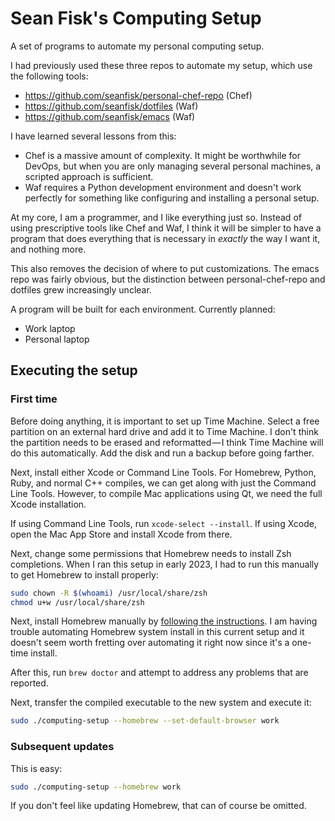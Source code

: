 # Sean Fisk's Computing Setup

A set of programs to automate my personal computing setup.

I had previously used these three repos to automate my setup, which use the following tools:

- https://github.com/seanfisk/personal-chef-repo (Chef)
- https://github.com/seanfisk/dotfiles (Waf)
- https://github.com/seanfisk/emacs (Waf)

I have learned several lessons from this:

- Chef is a massive amount of complexity. It might be worthwhile for DevOps, but when you are only managing several personal machines, a scripted approach is sufficient.
- Waf requires a Python development environment and doesn't work perfectly for something like configuring and installing a personal setup.

At my core, I am a programmer, and I like everything just so. Instead of using prescriptive tools like Chef and Waf, I think it will be simpler to have a program that does everything that is necessary in *exactly* the way I want it, and nothing more.

This also removes the decision of where to put customizations. The emacs repo was fairly obvious, but the distinction between personal-chef-repo and dotfiles grew increasingly unclear.

A program will be built for each environment. Currently planned:

- Work laptop
- Personal laptop

## Executing the setup

### First time

Before doing anything, it is important to set up Time Machine. Select a free partition on an external hard drive and add it to Time Machine. I don't think the partition needs to be erased and reformatted — I think Time Machine will do this automatically. Add the disk and run a backup before going farther.

Next, install either Xcode or Command Line Tools. For Homebrew, Python, Ruby, and normal C++ compiles, we can get along with just the Command Line Tools. However, to compile Mac applications using Qt, we need the full Xcode installation.

If using Command Line Tools, run `xcode-select --install`. If using Xcode, open the Mac App Store and install Xcode from there.

Next, change some permissions that Homebrew needs to install Zsh completions. When I ran this setup in early 2023, I had to run this manually to get Homebrew to install properly:

```bash
sudo chown -R $(whoami) /usr/local/share/zsh
chmod u+w /usr/local/share/zsh
```

Next, install Homebrew manually by [following the instructions](https://brew.sh/#install). I am having trouble automating Homebrew system install in this current setup and it doesn't seem worth fretting over automating it right now since it's a one-time install.

After this, run `brew doctor` and attempt to address any problems that are reported.

Next, transfer the compiled executable to the new system and execute it:

```bash
sudo ./computing-setup --homebrew --set-default-browser work
```

### Subsequent updates

This is easy:

```bash
sudo ./computing-setup --homebrew work
```

If you don't feel like updating Homebrew, that can of course be omitted.
